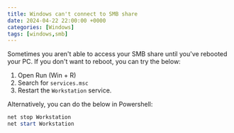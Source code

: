 ```yaml
---
title: Windows can't connect to SMB share
date: 2024-04-22 22:00:00 +0000
categories: [Windows]
tags: [windows,smb] 
---
```


Sometimes you aren't able to access your SMB share until you've rebooted your PC. If you don't want to reboot, you can try the below:

1. Open Run (Win + R)
2. Search for `services.msc`
3. Restart the `Workstation` service.

Alternatively, you can do the below in Powershell:

```powershell
net stop Workstation
net start Workstation
```